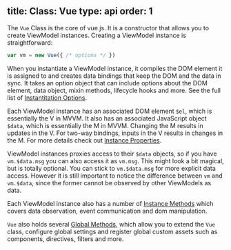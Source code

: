 title: Class: Vue
type: api
order: 1
---

The `Vue` Class is the core of vue.js. It is a constructor that allows you to create ViewModel instances. Creating a ViewModel instance is straightforward:

``` js
var vm = new Vue({ /* options */ })
```

When you instantiate a ViewModel instance, it compiles the DOM element it is assigned to and creates data bindings that keep the DOM and the data in sync. It takes an option object that can include options about the DOM element, data object, mixin methods, lifecycle hooks and more. See the full list of [Instantitation Options](/api/instantiation-options.html).

Each ViewModel instance has an associated DOM element `$el`, which is essentially the V in MVVM. It also has an associated JavaScript object `$data`, which is essentially the M in MVVM. Changing the M results in updates in the V. For two-way bindings, inputs in the V results in changes in the M. For more details check out [Instance Properties](/api/instance-properties.html).

ViewModel instances proxies access to their `$data` objects, so if you have `vm.$data.msg` you can also access it as `vm.msg`. This might look a bit magical, but is totally optional. You can stick to `vm.$data.msg` for more explicit data access. However it is still important to notice the difference between `vm` and `vm.$data`, since the former cannot be observed by other ViewModels as data.

Each ViewModel instance also has a number of [Instance Methods](/api/instance-methods.html) which covers data observation, event communication and dom manipulation.

`Vue` also holds several [Global Methods](/api/global-methods.html), which allow you to extend the `Vue` class, configure global settings and register global custom assets such as components, directives, filters and more.